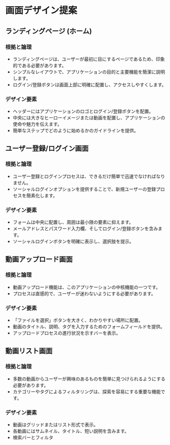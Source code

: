 # 画面デザイン提案

## ランディングページ (ホーム)

### 根拠と論理
- ランディングページは、ユーザーが最初に目にするページであるため、印象的である必要があります。
- シンプルなレイアウトで、アプリケーションの目的と主要機能を簡潔に説明します。
- ログイン/登録ボタンは画面上部に明確に配置し、アクセスしやすくします。

### デザイン要素
- ヘッダーにはアプリケーションのロゴとログイン/登録ボタンを配置。
- 中央には大きなヒーローイメージまたは動画を配置し、アプリケーションの使命や魅力を伝えます。
- 簡単なステップでどのように始めるかのガイドラインを提供。

## ユーザー登録/ログイン画面

### 根拠と論理
- ユーザー登録とログインプロセスは、できるだけ簡単で迅速でなければなりません。
- ソーシャルログインオプションを提供することで、新規ユーザーの登録プロセスを簡素化します。

### デザイン要素
- フォームは中央に配置し、周囲は最小限の要素に抑えます。
- メールアドレスとパスワード入力欄、そしてログイン/登録ボタンを含みます。
- ソーシャルログインボタンを明確に表示し、選択肢を提示。

## 動画アップロード画面

### 根拠と論理
- 動画アップロード機能は、このアプリケーションの中核機能の一つです。
- プロセスは直感的で、ユーザーが迷わないようにする必要があります。

### デザイン要素
- 「ファイルを選択」ボタンを大きく、わかりやすい場所に配置。
- 動画のタイトル、説明、タグを入力するためのフォームフィールドを提供。
- アップロードプロセスの進行状況を示すバーを表示。

## 動画リスト画面

### 根拠と論理
- 多数の動画からユーザーが興味のあるものを簡単に見つけられるようにする必要があります。
- カテゴリーやタグによるフィルタリングは、探索を容易にする重要な機能です。

### デザイン要素
- 動画はグリッドまたはリスト形式で表示。
- 各動画にはサムネイル、タイトル、短い説明を含みます。
- 検索バーとフィルタ
